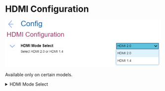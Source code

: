 # HDMI Configuration #

![](./img/hdmi.png)

Available only on certain models.

<details><summary>HDMI Mode Select</summary>

Select HDMI mode to achieve the best compatible video output for the devices attached.

Possible options:

1. **HDMI 2.0** - Allows for higher frame rate for 4K video. Default.
2. HDMI 1.4 - Supports 4K video with lower frame rate.

</details>
